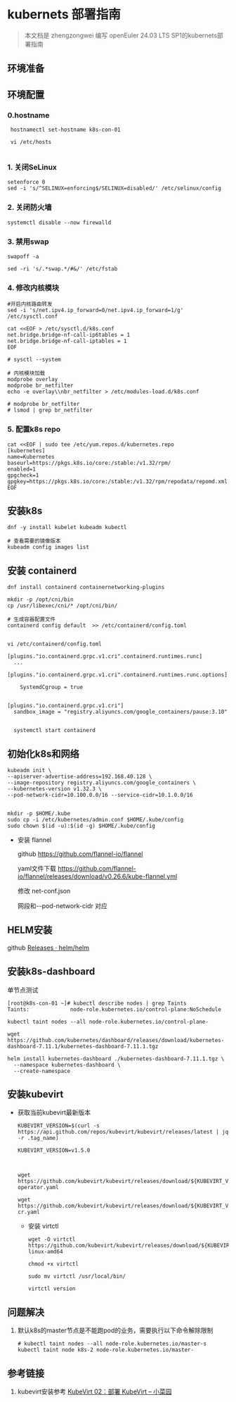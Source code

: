 # kubernets 部署指南

> 本文档是 zhengzongwei 编写 openEuler 24.03 LTS SP1的kubernets部署指南

## 环境准备



## 环境配置

### 0.hostname

```shell
 hostnamectl set-hostname k8s-con-01
 
 vi /etc/hosts
 
```



### 1. 关闭SeLinux

```shell
setenforce 0
sed -i 's/^SELINUX=enforcing$/SELINUX=disabled/' /etc/selinux/config
```

### 2. 关闭防火墙

```shell
systemctl disable --now firewalld
```

### 3. 禁用swap

```shell
swapoff -a

sed -ri 's/.*swap.*/#&/' /etc/fstab 
```

### 4. 修改内核模块

```shell
#开启内核路由转发
sed -i 's/net.ipv4.ip_forward=0/net.ipv4.ip_forward=1/g' /etc/sysctl.conf

cat <<EOF > /etc/sysctl.d/k8s.conf
net.bridge.bridge-nf-call-ip6tables = 1
net.bridge.bridge-nf-call-iptables = 1
EOF

# sysctl --system
 
# 内核模块加载
modprobe overlay
modprobe br_netfilter
echo -e overlay\\nbr_netfilter > /etc/modules-load.d/k8s.conf

# modprobe br_netfilter
# lsmod | grep br_netfilter
```

### 5. 配置k8s repo

```shell
cat <<EOF | sudo tee /etc/yum.repos.d/kubernetes.repo
[kubernetes]
name=Kubernetes
baseurl=https://pkgs.k8s.io/core:/stable:/v1.32/rpm/
enabled=1
gpgcheck=1
gpgkey=https://pkgs.k8s.io/core:/stable:/v1.32/rpm/repodata/repomd.xml.key
EOF
```





## 安装k8s

```shell
dnf -y install kubelet kubeadm kubectl

# 查看需要的镜像版本
kubeadm config images list

```

## 安装 containerd

```shell
dnf install containerd containernetworking-plugins

mkdir -p /opt/cni/bin
cp /usr/libexec/cni/* /opt/cni/bin/

# 生成容器配置文件
containerd config default  >> /etc/containerd/config.toml


vi /etc/containerd/config.toml

[plugins."io.containerd.grpc.v1.cri".containerd.runtimes.runc]
  ...
  [plugins."io.containerd.grpc.v1.cri".containerd.runtimes.runc.options]
  
    SystemdCgroup = true
    
    
[plugins."io.containerd.grpc.v1.cri"]
  sandbox_image = "registry.aliyuncs.com/google_containers/pause:3.10"
  
  
  systemctl start containerd
```

## 初始化k8s和网络

```shell
kubeadm init \
--apiserver-advertise-address=192.168.40.128 \
--image-repository registry.aliyuncs.com/google_containers \
--kubernetes-version v1.32.3 \
--pod-network-cidr=10.100.0.0/16 --service-cidr=10.1.0.0/16


mkdir -p $HOME/.kube
sudo cp -i /etc/kubernetes/admin.conf $HOME/.kube/config
sudo chown $(id -u):$(id -g) $HOME/.kube/config
```

- 安装 flannel

  github https://github.com/flannel-io/flannel

  yaml文件下载  https://github.com/flannel-io/flannel/releases/download/v0.26.6/kube-flannel.yml

  修改 net-conf.json

  网段和--pod-network-cidr 对应

## HELM安装

github [Releases · helm/helm](https://github.com/helm/helm/releases)

## 安装k8s-dashboard

单节点测试 

```shell
[root@k8s-con-01 ~]# kubectl describe nodes | grep Taints
Taints:             node-role.kubernetes.io/control-plane:NoSchedule

kubectl taint nodes --all node-role.kubernetes.io/control-plane-
```



```shell
wget https://github.com/kubernetes/dashboard/releases/download/kubernetes-dashboard-7.11.1/kubernetes-dashboard-7.11.1.tgz

helm install kubernetes-dashboard ./kubernetes-dashboard-7.11.1.tgz \
  --namespace kubernetes-dashboard \
  --create-namespace
```

## 安装kubevirt

- 获取当前kubevirt最新版本

  ```shell
  KUBEVIRT_VERSION=$(curl -s https://api.github.com/repos/kubevirt/kubevirt/releases/latest | jq -r .tag_name)
  
  KUBEVIRT_VERSION=v1.5.0
  
  
  
  wget https://github.com/kubevirt/kubevirt/releases/download/${KUBEVIRT_VERSION}/kubevirt-operator.yaml
  
  wget https://github.com/kubevirt/kubevirt/releases/download/${KUBEVIRT_VERSION}/kubevirt-cr.yaml
  ```

  - 安装 virtctl

    ```shell
    wget -O virtctl https://github.com/kubevirt/kubevirt/releases/download/${KUBEVIRT_VERSION}/virtctl-${KUBEVIRT_VERSION}-linux-amd64
    
    chmod +x virtctl
    
    sudo mv virtctl /usr/local/bin/
    
    virtctl version
    ```

## 问题解决

1. 默认k8s的master节点是不能跑pod的业务，需要执行以下命令解除限制

   ```shell
   # kubectl taint nodes --all node-role.kubernetes.io/master-s
   kubectl taint node k8s-2 node-role.kubernetes.io/master-
   ```

   

## 参考链接

1. kubevirt安装参考 [KubeVirt 02：部署 KubeVirt – 小菜园](https://www.imxcai.com/k8s/kubevirt/kubevirt-02-deploy-kubevirt.html)